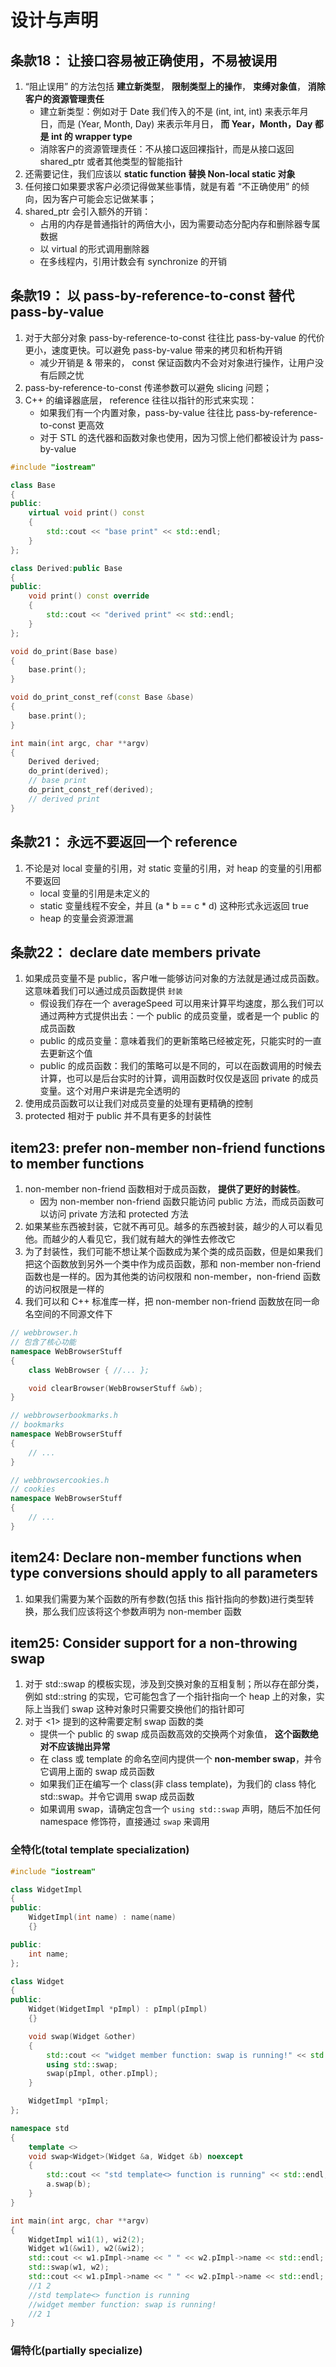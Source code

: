# 设计与声明

## 条款18： 让接口容易被正确使用，不易被误用

1. “阻止误用” 的方法包括 **建立新类型**， **限制类型上的操作**， **束缚对象值**， **消除客户的资源管理责任**
	- 建立新类型：例如对于 Date 我们传入的不是 (int, int, int) 来表示年月日，而是 (Year, Month, Day) 来表示年月日， **而 Year，Month，Day 都是 int 的 wrapper type**
	- 消除客户的资源管理责任：不从接口返回裸指针，而是从接口返回 shared_ptr 或者其他类型的智能指针
2. 还需要记住，我们应该以 **static function 替换 Non-local static 对象**
3. 任何接口如果要求客户必须记得做某些事情，就是有着 “不正确使用” 的倾向，因为客户可能会忘记做某事；
4. shared_ptr 会引入额外的开销：
	- 占用的内存是普通指针的两倍大小，因为需要动态分配内存和删除器专属数据
	- 以 virtual 的形式调用删除器
	- 在多线程内，引用计数会有 synchronize 的开销

## 条款19： 以 pass-by-reference-to-const 替代 pass-by-value

1. 对于大部分对象 pass-by-reference-to-const 往往比 pass-by-value 的代价更小，速度更快。可以避免 pass-by-value 带来的拷贝和析构开销
	- 减少开销是 & 带来的， const 保证函数内不会对对象进行操作，让用户没有后顾之忧
2. pass-by-reference-to-const 传递参数可以避免 slicing 问题；
3. C++ 的编译器底层， reference 往往以指针的形式来实现：
	- 如果我们有一个内置对象，pass-by-value 往往比 pass-by-reference-to-const 更高效
	- 对于 STL 的迭代器和函数对象也使用，因为习惯上他们都被设计为 pass-by-value

```cpp
#include "iostream"

class Base
{
public:
    virtual void print() const
    {
        std::cout << "base print" << std::endl;
    }
};

class Derived:public Base
{
public:
    void print() const override
    {
        std::cout << "derived print" << std::endl;
    }
};

void do_print(Base base)
{
    base.print();
}

void do_print_const_ref(const Base &base)
{
    base.print();
}

int main(int argc, char **argv)
{
    Derived derived;
    do_print(derived);
    // base print
    do_print_const_ref(derived);
    // derived print
}
```

## 条款21： 永远不要返回一个 reference

1. 不论是对 local 变量的引用，对 static 变量的引用，对 heap 的变量的引用都不要返回
	- local 变量的引用是未定义的
	- static 变量线程不安全，并且 (a * b == c * d) 这种形式永远返回 true
	- heap 的变量会资源泄漏

## 条款22： declare date members private

1. 如果成员变量不是 public，客户唯一能够访问对象的方法就是通过成员函数。这意味着我们可以通过成员函数提供 `封装`
	- 假设我们存在一个 averageSpeed 可以用来计算平均速度，那么我们可以通过两种方式提供出去：一个 public 的成员变量，或者是一个 public 的成员函数
	- public 的成员变量：意味着我们的更新策略已经被定死，只能实时的一直去更新这个值
	- public 的成员函数：我们的策略可以是不同的，可以在函数调用的时候去计算，也可以是后台实时的计算，调用函数时仅仅是返回 private 的成员变量。这个对用户来讲是完全透明的
2. 使用成员函数可以让我们对成员变量的处理有更精确的控制
3. protected 相对于 public 并不具有更多的封装性

## item23: prefer non-member non-friend functions to member functions

1. non-member non-friend 函数相对于成员函数， **提供了更好的封装性**。
	- 因为 non-member non-friend 函数只能访问 public 方法，而成员函数可以访问 private 方法和 protected 方法
2. 如果某些东西被封装，它就不再可见。越多的东西被封装，越少的人可以看见他。而越少的人看见它，我们就有越大的弹性去修改它
3. 为了封装性，我们可能不想让某个函数成为某个类的成员函数，但是如果我们把这个函数放到另外一个类中作为成员函数，那和 non-member non-friend 函数也是一样的。因为其他类的访问权限和 non-member，non-friend 函数的访问权限是一样的
4. 我们可以和 C++ 标准库一样，把 non-member non-friend 函数放在同一命名空间的不同源文件下

```cpp
// webbrowser.h
// 包含了核心功能
namespace WebBrowserStuff
{
	class WebBrowser { //... };

	void clearBrowser(WebBrowserStuff &wb);
}

// webbrowserbookmarks.h
// bookmarks
namespace WebBrowserStuff
{
	// ...
}

// webbrowsercookies.h
// cookies
namespace WebBrowserStuff
{
	// ...
}
```

## item24: Declare non-member functions when type conversions should apply to all parameters

1. 如果我们需要为某个函数的所有参数(包括 this 指针指向的参数)进行类型转换，那么我们应该将这个参数声明为 non-member 函数

## item25: Consider support for a non-throwing swap

1. 对于 std::swap 的模板实现，涉及到交换对象的互相复制；所以存在部分类，例如 std::string 的实现，它可能包含了一个指针指向一个 heap 上的对象，实际上当我们 swap 这种对象时只需要交换他们的指针即可
2. 对于 <1> 提到的这种需要定制 swap 函数的类
	- 提供一个 public 的 swap 成员函数高效的交换两个对象值， **这个函数绝对不应该抛出异常**
	- 在 class 或 template 的命名空间内提供一个 **non-member swap**，并令它调用上面的 swap 成员函数
	- 如果我们正在编写一个 class(非 class template)，为我们的 class 特化 std::swap。并令它调用 swap 成员函数
	- 如果调用 swap，请确定包含一个 `using std::swap` 声明，随后不加任何 namespace 修饰符，直接通过 `swap` 来调用

### 全特化(total template specialization)

```cpp
#include "iostream"

class WidgetImpl
{
public:
    WidgetImpl(int name) : name(name)
    {}

public:
    int name;
};

class Widget
{
public:
    Widget(WidgetImpl *pImpl) : pImpl(pImpl)
    {}

    void swap(Widget &other)
    {
        std::cout << "widget member function: swap is running!" << std::endl;
        using std::swap;
        swap(pImpl, other.pImpl);
    }

    WidgetImpl *pImpl;
};

namespace std
{
    template <>
    void swap<Widget>(Widget &a, Widget &b) noexcept
    {
        std::cout << "std template<> function is running" << std::endl;
        a.swap(b);
    }
}

int main(int argc, char **argv)
{
    WidgetImpl wi1(1), wi2(2);
    Widget w1(&wi1), w2(&wi2);
    std::cout << w1.pImpl->name << " " << w2.pImpl->name << std::endl;
    std::swap(w1, w2);
    std::cout << w1.pImpl->name << " " << w2.pImpl->name << std::endl;
    //1 2
    //std template<> function is running
    //widget member function: swap is running!
    //2 1
}
```

### 偏特化(partially specialize)



